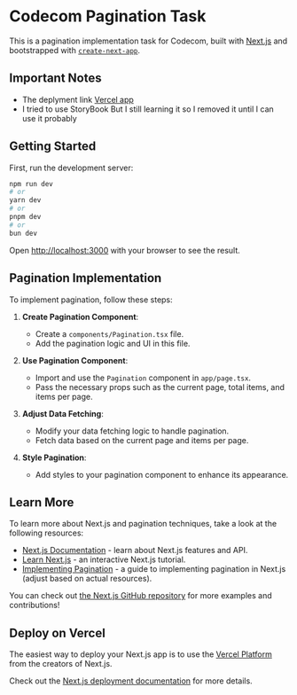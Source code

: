 # Codecom Pagination Task

This is a pagination implementation task for Codecom, built with [Next.js](https://nextjs.org) and bootstrapped with [`create-next-app`](https://nextjs.org/docs/app/api-reference/cli/create-next-app).

## Important Notes 
   - The deplyment link [Vercel app](https://codecom-task.vercel.app/)
   - I tried to use StoryBook But I still learning it so I removed it until I can use it probably

## Getting Started

First, run the development server:

```bash
npm run dev
# or
yarn dev
# or
pnpm dev
# or
bun dev
```

Open [http://localhost:3000](http://localhost:3000) with your browser to see the result.


## Pagination Implementation

To implement pagination, follow these steps:

1. **Create Pagination Component**:
   - Create a `components/Pagination.tsx` file.
   - Add the pagination logic and UI in this file.

2. **Use Pagination Component**:
   - Import and use the `Pagination` component in `app/page.tsx`.
   - Pass the necessary props such as the current page, total items, and items per page.

3. **Adjust Data Fetching**:
   - Modify your data fetching logic to handle pagination.
   - Fetch data based on the current page and items per page.

4. **Style Pagination**:
   - Add styles to your pagination component to enhance its appearance.

## Learn More

To learn more about Next.js and pagination techniques, take a look at the following resources:

- [Next.js Documentation](https://nextjs.org/docs) - learn about Next.js features and API.
- [Learn Next.js](https://nextjs.org/learn) - an interactive Next.js tutorial.
- [Implementing Pagination](https://example.com/implementing-pagination) - a guide to implementing pagination in Next.js (adjust based on actual resources).

You can check out [the Next.js GitHub repository](https://github.com/vercel/next.js) for more examples and contributions!

## Deploy on Vercel

The easiest way to deploy your Next.js app is to use the [Vercel Platform](https://vercel.com/new?utm_medium=default-template&filter=next.js&utm_source=create-next-app&utm_campaign=create-next-app-readme) from the creators of Next.js.

Check out the [Next.js deployment documentation](https://nextjs.org/docs/app/building-your-application/deploying) for more details.